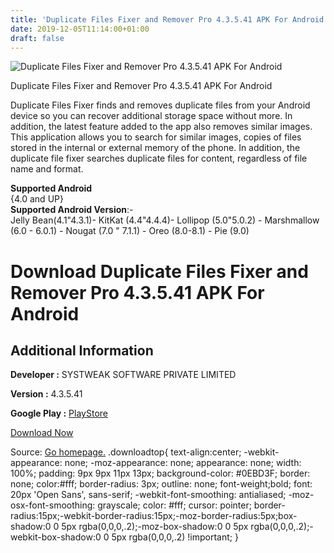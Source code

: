 ```yaml
---
title: 'Duplicate Files Fixer and Remover Pro 4.3.5.41 APK For Android'
date: 2019-12-05T11:14:00+01:00
draft: false
---
```


![Duplicate Files Fixer and Remover Pro 4.3.5.41 APK For Android](https://i0.wp.com/apkhome.net/wp-content/uploads/2019/12/Duplicate-Files-Fixer-and-Remover-Pro-4.3.5.41.png "Duplicate Files Fixer and Remover Pro 4.3.5.41 APK For Android")

  

Duplicate Files Fixer and Remover Pro 4.3.5.41 APK For Android

Duplicate Files Fixer finds and removes duplicate files from your Android device so you can recover additional storage space without more. In addition, the latest feature added to the app also removes similar images. This application allows you to search for similar images, copies of files stored in the internal or external memory of the phone. In addition, the duplicate file fixer searches duplicate files for content, regardless of file name and format.

**Supported Android**  
{4.0 and UP}  
**Supported Android Version**:-  
Jelly Bean(4.1"4.3.1)- KitKat (4.4"4.4.4)- Lollipop (5.0"5.0.2) - Marshmallow (6.0 - 6.0.1) - Nougat (7.0 " 7.1.1) - Oreo (8.0-8.1) - Pie (9.0)

Download Duplicate Files Fixer and Remover Pro 4.3.5.41 APK For Android
=======================================================================

Additional Information
----------------------

**Developer :** SYSTWEAK SOFTWARE PRIVATE LIMITED

**Version :** 4.3.5.41

**Google Play :** [PlayStore](https://play.google.com/store/apps/details?id=com.duplicatefilefixer)

  

[Download Now](https://store4app.co/post/duplicate-files-fixer-and-remover-pro-4-3-5-41-apk-for-android_1575540547)

  
Source: [Go homepage.](https://store4app.co/post/duplicate-files-fixer-and-remover-pro-4-3-5-41-apk-for-android_1575540547) .downloadtop{ text-align:center; -webkit-appearance: none; -moz-appearance: none; appearance: none; width: 100%; padding: 9px 9px 11px 13px; background-color: #0EBD3F; border: none; color:#fff; border-radius: 3px; outline: none; font-weight;bold; font: 20px 'Open Sans', sans-serif; -webkit-font-smoothing: antialiased; -moz-osx-font-smoothing: grayscale; color: #fff; cursor: pointer; border-radius:15px;-webkit-border-radius:15px;-moz-border-radius:5px;box-shadow:0 0 5px rgba(0,0,0,.2);-moz-box-shadow:0 0 5px rgba(0,0,0,.2);-webkit-box-shadow:0 0 5px rgba(0,0,0,.2) !important; }
